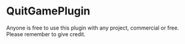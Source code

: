 # QuitGamePlugin

Anyone is free to use this plugin with any project, commercial or free. Please remember to give credit.
